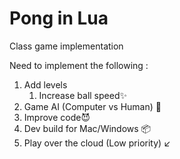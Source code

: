# Pong in Lua 

Class game implementation



Need to implement the following :

1. Add levels 
   1. Increase ball speed:sparkles:
2. Game AI (Computer vs Human) :robot:
3. Improve code:smiling_imp:
4. Dev build for Mac/Windows :package:
5. Play over the cloud (Low priority) :arrow_lower_left:
